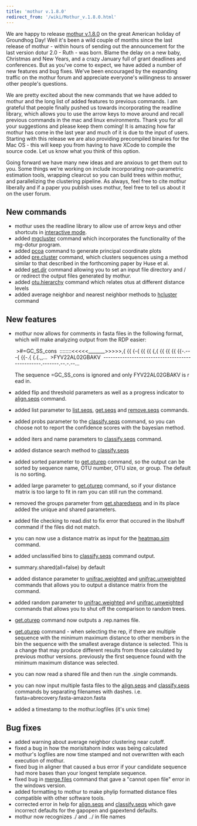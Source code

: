 ```yaml
---
title: 'mothur v.1.8.0'
redirect_from: '/wiki/Mothur_v.1.8.0.html'
---
```

We are happy to release [mothur v.1.8.0](mothur_v.1.8.0) on
the great American holiday of Groundhog Day! Well it's been a wild
couple of months since the last release of mothur - within hours of
sending out the announcement for the last version dotur 2.0 - Ruth - was
born. Blame the delay on a new baby, Christmas and New Years, and a
crazy January full of grant deadlines and conferences. But as you've
come to expect, we have added a number of new features and bug fixes.
We've been encouraged by the expanding traffic on the mothur forum and
appreciate everyone's willingness to answer other people's questions.

We are pretty excited about the new commands that we have added to
mothur and the long list of added features to previous commands. I am
grateful that people finally pushed us towards incorporating the
readline library, which allows you to use the arrow keys to move around
and recall previous commands in the mac and linux environments. Thank
you for all your suggestions and please keep them coming! It is amazing
how far mothur has come in the last year and much of it is due to the
input of users. Starting with this release we are also providing
precompiled binaries for the Mac OS - this will keep you from having to
have XCode to compile the source code. Let us know what you think of
this option.

Going forward we have many new ideas and are anxious to get them out to
you. Some things we're working on include incorporating non-parametric
estimation tools, wrapping clearcut so you can build trees within
mothur, and parallelizing the clustering pipeline. As always, feel free
to cite mothur liberally and if a paper you publish uses mothur, feel
free to tell us about it on the user forum.

## New commands

-   mothur uses the readline library to allow use of arrow keys and
    other shortcuts in [interactive mode](Interactive_mode).
-   added [mgcluster](mgcluster) command which incorporates
    the functionality of the mg-dotur program.
-   added [pcoa](pcoa) command to generate principal
    coordinate plots
-   added [pre.cluster](pre.cluster) command, which clusters
    sequences using a method similar to that described in the
    forthcoming paper by Huse et al.
-   added [set.dir](set.dir) command allowing you to set an
    input file directory and / or redirect the output files generated by
    mothur.
-   added [otu.hierarchy](otu.hierarchy) command which
    relates otus at different distance levels
-   added average neighbor and nearest neighbor methods to
    [hcluster](hcluster) command

## New features

-   mothur now allows for comments in fasta files in the following
    format, which will make analyzing output from the RDP easier:

     >#=GC_SS_cons
     ::::::::<<<<<_______>>>>>,\{ \{\{ \{-\{ \{\{ \{\{ \{,\{ \{\{ \{\{ \{\{ \{\{-.---\{ \{\{-.\{ \{.\{.,,...
     >FYV22AL02GBAKV
     ------------------------------------------------.-------.--.-.--...

	The sequence =GC_SS_cons is ignored and only FYV22AL02GBAKV is read in.

-   added flip and threshold parameters as well as a progress indicator
    to [align.seqs](align.seqs) command.
-   added list parameter to [list.seqs](list.seqs),
    [get.seqs](get.seqs) and
    [remove.seqs](remove.seqs) commands.
-   added probs parameter to the
    [classify.seqs](classify.seqs) command, so you can choose
    not to report the confidence scores with the bayesian method.
-   added iters and name parameters to
    [classify.seqs](classify.seqs) command.
-   added distance search method to
    [classify.seqs](classify.seqs)
-   added sorted parameter to [get.oturep](get.oturep)
    command, so the output can be sorted by sequence name, OTU number,
    OTU size, or group. The default is no sorting.
-   added large parameter to [get.oturep](get.oturep)
    command, so if your distance matrix is too large to fit in ram you
    can still run the command.
-   removed the groups parameter from
    [get.sharedseqs](get.sharedseqs) and in its place added
    the unique and shared parameters.
-   added file checking to read.dist to fix error that occured in the
    libshuff command if the files did not match.
-   you can now use a distance matrix as input for the
    [heatmap.sim](heatmap.sim) command.
-   added unclassified bins to [classify.seqs](classify.seqs)
    command output.
-   summary.shared(all=false) by default
-   added distance parameter to
    [unifrac.weighted](unifrac.weighted) and
    [unifrac.unweighted](unifrac.unweighted) commands that
    allows you to output a distance matrix from the command.
-   added random parameter to
    [unifrac.weighted](unifrac.weighted) and
    [unifrac.unweighted](unifrac.unweighted) commands that
    allows you to shut off the comparison to random trees.
-   [get.oturep](get.oturep) command now outputs a .rep.names
    file.
-   [get.oturep](get.oturep) command - when selecting the
    rep, if there are multiple sequence with the minimum maximum
    distance to other members in the bin the sequence with the smallest
    average distance is selected. This is a change that may produce
    different results from those calculated by previous mothur versions.
    previously the first sequence found with the minimum maximum
    distance was selected.
-   you can now read a shared file and then run the .single commands.
-   you can now input multiple fasta files to the
    [align.seqs](align.seqs) and
    [classify.seqs](classify.seqs) commands by separating
    filenames with dashes. i.e. fasta=abrecovery.fasta-amazon.fasta
-   added a timestamp to the mothur.logfiles (it's unix time)

## Bug fixes

-   added warning about average neighbor clustering near cutoff.
-   fixed a bug in how the morisitahorn index was being calculated
-   mothur's logfiles are now time stamped and not overwritten with
    each execution of mothur.
-   fixed bug in aligner that caused a bus error if your candidate
    sequence had more bases than your longest template sequence.
-   fixed bug in [merge.files](merge.files) command that gave
    a "cannot open file" error in the windows version.
-   added formatting to mothur to make phylip formatted distance files
    compatible with other software tools.
-   corrected error in help for [align.seqs](align.seqs) and
    [classify.seqs](classify.seqs) which gave incorrect
    defaults for the gapopen and gapextend defaults.
-   mothur now recognizes ./ and ../ in file names
